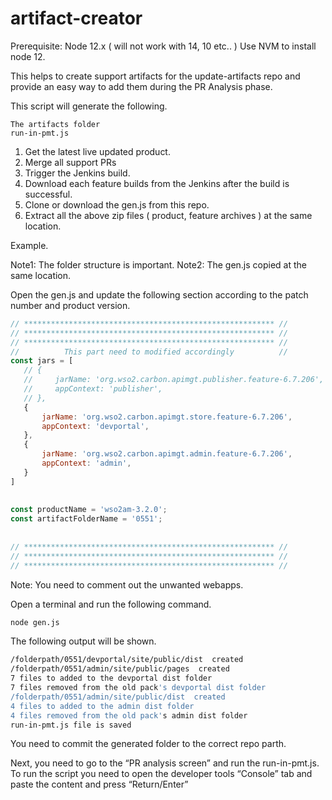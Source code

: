 # artifact-creator
Prerequisite: Node 12.x ( will not work with 14, 10 etc.. ) Use NVM to install node 12.

This helps to create support artifacts for the update-artifacts repo and provide an easy way to add them during the PR Analysis phase.

This script will generate the following.

```
The artifacts folder
run-in-pmt.js
```

1. Get the latest live updated product.
2. Merge all support PRs
3. Trigger the Jenkins build.
4. Download each feature builds from the Jenkins after the build is successful.
5. Clone or download the gen.js from this repo.
6. Extract all the above zip files ( product, feature archives ) at the same location.

Example.


Note1: The folder structure is important.
Note2: The gen.js copied at the same location.

Open the gen.js and update the following section according to the patch number and product version.

```js
// ******************************************************** //
// ******************************************************** //
// ******************************************************** //
//          This part need to modified accordingly          //
const jars = [
   // {
   //     jarName: 'org.wso2.carbon.apimgt.publisher.feature-6.7.206',
   //     appContext: 'publisher',
   // },
   {
       jarName: 'org.wso2.carbon.apimgt.store.feature-6.7.206',
       appContext: 'devportal',
   },
   {
       jarName: 'org.wso2.carbon.apimgt.admin.feature-6.7.206',
       appContext: 'admin',
   }
]
 
 
const productName = 'wso2am-3.2.0';
const artifactFolderName = '0551';
 
 
// ******************************************************** //
// ******************************************************** //
// ******************************************************** //
```

Note: You need to comment out the unwanted webapps.

Open a terminal and run the following command.

```bash
node gen.js
```

The following output will be shown.

```bash
/folderpath/0551/devportal/site/public/dist  created 
/folderpath/0551/admin/site/public/pages  created 
7 files to added to the devportal dist folder
7 files removed from the old pack's devportal dist folder
/folderpath/0551/admin/site/public/dist  created 
4 files to added to the admin dist folder
4 files removed from the old pack's admin dist folder
run-in-pmt.js file is saved
```

You need to commit the generated folder to the correct repo parth.

Next, you need to go to the “PR analysis screen” and run the run-in-pmt.js. To run the script you need to open the developer tools “Console” tab and paste the content and press “Return/Enter”

